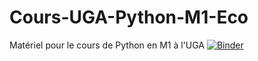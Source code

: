 # Cours-UGA-Python-M1-Eco
Matériel pour le cours de Python en M1 à l'UGA
[![Binder](https://mybinder.org/badge_logo.svg)](https://mybinder.org/v2/gh/MWUrda/Cours-UGA-Python-M1-Eco/HEAD)
